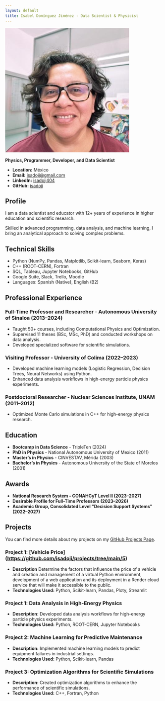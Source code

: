 ```yaml
---
layout: default
title: Isabel Domínguez Jiménez - Data Scientist & Physicist
---
```


![Profile Image](https://raw.githubusercontent.com/isadoji/isadoji.github.io/main/isadoji.jpeg)

**Physics, Programmer, Developer, and Data Scientist**

- **Location:** México  
- **Email:** [isadoji@gmail.com](mailto:isadoji@gmail.com)  
- **LinkedIn:** [isadoji404](https://www.linkedin.com/in/isadoji404/)  
- **GitHub:** [isadoji](https://github.com/isadoji)  

## Profile
I am a data scientist and educator with 12+ years of experience in higher education and scientific research.

Skilled in advanced programming, data analysis, and machine learning, I bring an analytical approach to solving complex problems.

## Technical Skills
- Python (NumPy, Pandas, Matplotlib, Scikit-learn, Seaborn, Keras)
- C++ (ROOT-CERN), Fortran
- SQL, Tableau, Jupyter Notebooks, GitHub
- Google Suite, Slack, Trello, Moodle
- Languages: Spanish (Native), English (B2)

## Professional Experience
### Full-Time Professor and Researcher - Autonomous University of Sinaloa (2013–2024)
- Taught 50+ courses, including Computational Physics and Optimization.
- Supervised 11 theses (BSc, MSc, PhD) and conducted workshops on data analysis.
- Developed specialized software for scientific simulations.

### Visiting Professor - University of Colima (2022–2023)
- Developed machine learning models (Logistic Regression, Decision Trees, Neural Networks) using Python.
- Enhanced data analysis workflows in high-energy particle physics experiments.

### Postdoctoral Researcher - Nuclear Sciences Institute, UNAM (2011–2012)
- Optimized Monte Carlo simulations in C++ for high-energy physics research.

## Education
- **Bootcamp in Data Science** - TripleTen (2024)
- **PhD in Physics** - National Autonomous University of Mexico (2011)
- **Master’s in Physics** - CINVESTAV, Mérida (2003)
- **Bachelor’s in Physics** - Autonomous University of the State of Morelos (2001)

## Awards
- **National Research System - CONAHCyT Level II (2023–2027)**
- **Desirable Profile for Full-Time Professors (2023–2026)**
- **Academic Group, Consolidated Level "Decision Support Systems" (2022–2027)**

## Projects
You can find more details about my projects on my [GitHub Projects Page](https://github.com/isadoji/projects).

### Project 1: [Vehicle Price] (https://github.com/isadoji/projects/tree/main/5)
- **Description** Determine the factors that influence the price of a vehicle and creation and management of a virtual Python environment, development of a web application and its deployment in a Render cloud service that will make it accessible to the public.
- **Technologies Used:** Python, Scikit-learn, Pandas, Ploty, Streamlit

### Project 1: Data Analysis in High-Energy Physics
- **Description:** Developed data analysis workflows for high-energy particle physics experiments.
- **Technologies Used:** Python, ROOT-CERN, Jupyter Notebooks

### Project 2: Machine Learning for Predictive Maintenance
- **Description:** Implemented machine learning models to predict equipment failures in industrial settings.
- **Technologies Used:** Python, Scikit-learn, Pandas

### Project 3: Optimization Algorithms for Scientific Simulations
- **Description:** Created optimization algorithms to enhance the performance of scientific simulations.
- **Technologies Used:** C++, Fortran, Python
